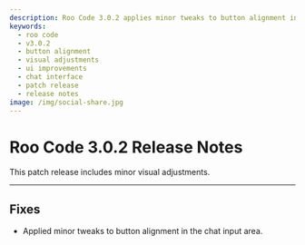 ```yaml
---
description: Roo Code 3.0.2 applies minor tweaks to button alignment in the chat input area for better visual consistency and user interface polish.
keywords:
  - roo code
  - v3.0.2
  - button alignment
  - visual adjustments
  - ui improvements
  - chat interface
  - patch release
  - release notes
image: /img/social-share.jpg
---
```


# Roo Code 3.0.2 Release Notes

This patch release includes minor visual adjustments.

---

## Fixes

*   Applied minor tweaks to button alignment in the chat input area.